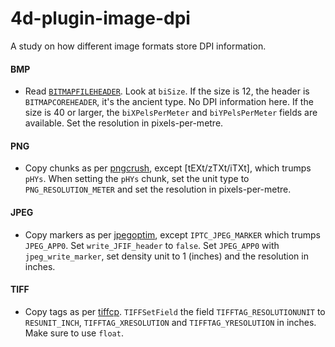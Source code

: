 # 4d-plugin-image-dpi

A study on how different image formats store DPI information. 

#### BMP 

* Read [``BITMAPFILEHEADER``](https://docs.microsoft.com/en-us/windows/win32/api/wingdi/ns-wingdi-bitmapinfoheader). Look at ``biSize``. If the size is 12, the header is ``BITMAPCOREHEADER``, it's the ancient type. No DPI information here. If the size is 40 or larger, the ``biXPelsPerMeter`` and ``biYPelsPerMeter`` fields are available. Set the resolution in pixels-per-metre.  

#### PNG

* Copy chunks as per [pngcrush](https://en.wikipedia.org/wiki/Pngcrush), except [tEXt/zTXt/iTXt], which trumps ``pHYs``. When setting the ``pHYs`` chunk, set the unit type to ``PNG_RESOLUTION_METER`` and set the resolution in pixels-per-metre. 

#### JPEG

* Copy markers as per [jpegoptim](https://en.wikipedia.org/wiki/Jpegoptim), except ``IPTC_JPEG_MARKER`` which trumps ``JPEG_APP0``. Set ``write_JFIF_header`` to ``false``. Set ``JPEG_APP0`` with ``jpeg_write_marker``, set density unit to 1 (inches) and the resolution in inches.

#### TIFF

* Copy tags as per [tiffcp](http://www.libtiff.org/man/tiffcp.1.html). ``TIFFSetField`` the field ``TIFFTAG_RESOLUTIONUNIT`` to ``RESUNIT_INCH``, ``TIFFTAG_XRESOLUTION`` and ``TIFFTAG_YRESOLUTION`` in inches. Make sure to use ``float``.
